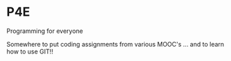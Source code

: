 P4E
===

Programming for everyone

Somewhere to put coding assignments from various MOOC's ... and to learn how to use GIT!! 
